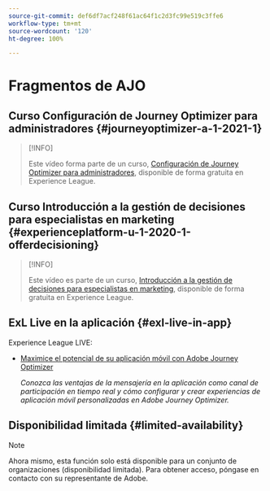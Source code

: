 ```yaml
---
source-git-commit: def6df7acf248f61ac64f1c2d3fc99e519c3ffe6
workflow-type: tm+mt
source-wordcount: '120'
ht-degree: 100%

---
```

# Fragmentos de AJO

## Curso Configuración de Journey Optimizer para administradores {#journeyoptimizer-a-1-2021-1}

>[!INFO]
>
> Este vídeo forma parte de un curso, [Configuración de Journey Optimizer para administradores](https://experienceleague.adobe.com/docs/courses/using/journeyoptimizer-a-1-2021-1.html?lang=es), disponible de forma gratuita en Experience League.

## Curso Introducción a la gestión de decisiones para especialistas en marketing {#experienceplatform-u-1-2020-1-offerdecisioning}

>[!INFO]
>
> Este vídeo es parte de un curso, [Introducción a la gestión de decisiones para especialistas en marketing](https://experienceleague.adobe.com/docs/courses/using/experienceplatform-u-1-2020-1-offerdecisioning.html?lang=es), disponible de forma gratuita en Experience League.

## ExL Live en la aplicación {#exl-live-in-app}

Experience League LIVE:

* [Maximice el potencial de su aplicación móvil con Adobe Journey Optimizer](https://experienceleague.adobe.com/docs/events/experience-league-live-recordings/episodes/exl-live-episode-5-24-23.html?lang=es)

  *Conozca las ventajas de la mensajería en la aplicación como canal de participación en tiempo real y cómo configurar y crear experiencias de aplicación móvil personalizadas en Adobe Journey Optimizer.*

## Disponibilidad limitada {#limited-availability}

>[!NOTE]
>
>Ahora mismo, esta función solo está disponible para un conjunto de organizaciones (disponibilidad limitada). Para obtener acceso, póngase en contacto con su representante de Adobe.

